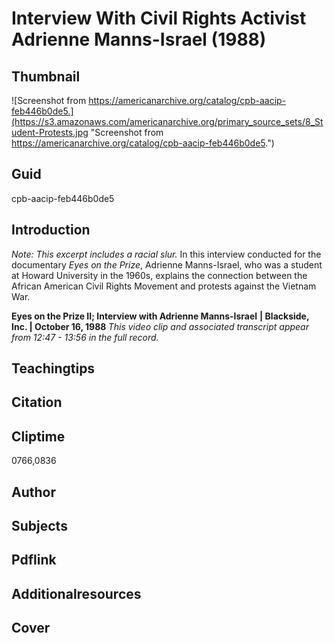 # Interview With Civil Rights Activist Adrienne Manns-Israel (1988)

## Thumbnail

![Screenshot from https://americanarchive.org/catalog/cpb-aacip-feb446b0de5.](https://s3.amazonaws.com/americanarchive.org/primary_source_sets/8_Student-Protests.jpg "Screenshot from https://americanarchive.org/catalog/cpb-aacip-feb446b0de5.")

## Guid
cpb-aacip-feb446b0de5

## Introduction

*Note: This excerpt includes a racial slur.* In this interview conducted for the documentary *Eyes on the Prize*, Adrienne Manns-Israel, who was a student at Howard University in the 1960s, explains the connection between the African American Civil Rights Movement and protests against the Vietnam War. 

<b>Eyes on the Prize II; Interview with Adrienne Manns-Israel</b>
<b>| Blackside, Inc. | October 16, 1988 </b>
<i>This video clip and associated transcript appear from 12:47 - 13:56 in the full record.</i>

## Teachingtips

## Citation

## Cliptime

0766,0836

## Author
## Subjects
## Pdflink
## Additionalresources
## Cover
